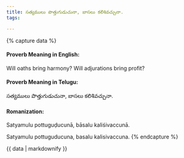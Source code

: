 ```yaml
---
title: సత్యములు పొత్తుగుడుచునా, బాసలు కలిశివచ్చునా.
tags:

---
```


{% capture data %}
#### Proverb Meaning in English:
Will oaths bring harmony? Will adjurations bring profit?

#### Proverb Meaning in Telugu:
సత్యములు పొత్తుగుడుచునా, బాసలు కలిశివచ్చునా.

#### Romanization:
Satyamulu pottuguḍucunā, bāsalu kaliśivaccunā.

Satyamulu pottuguducuna, basalu kalisivaccuna.
{% endcapture %}

{{ data | markdownify }}


